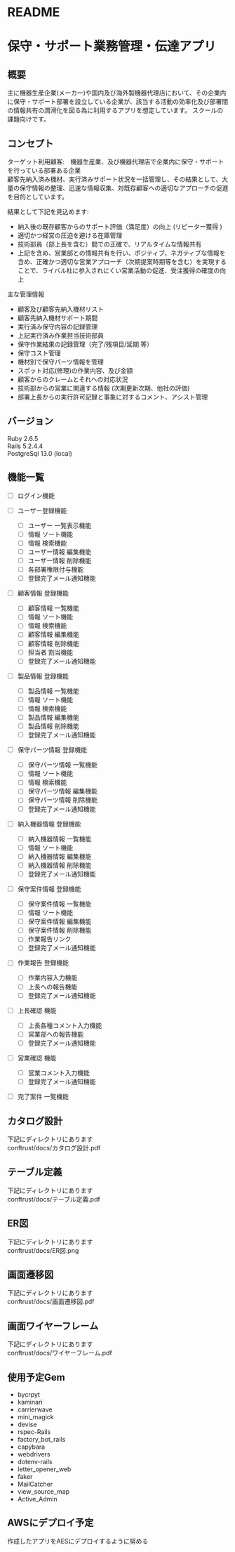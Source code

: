 # README

# 保守・サポート業務管理・伝達アプリ

## 概要
主に機器生産企業(メーカー)や国内及び海外製機器代理店において、その企業内に保守・サポート部署を設立している企業が、該当する活動の効率化及び部署間の情報共有の潤滑化を図る為に利用するアプリを想定しています。
スクールの課題向けです。

## コンセプト
ターゲット利用顧客:&emsp;機器生産業、及び機器代理店で企業内に保守・サポートを行っている部署ある企業<br>
顧客先納入済み機材、実行済みサポート状況を一括管理し、その結果として、大量の保守情報の整理、迅速な情報収集、対既存顧客への適切なアプローチの促進を目的としています。<br>

結果として下記を見込めます:  
  * 納入後の既存顧客からのサポート評価（満足度）の向上 (リピーター獲得 )
  * 適切かつ経営の圧迫を避ける在庫管理
  * 技術部員（部上長を含む）間での正確で、リアルタイムな情報共有
  * 上記を含め、営業部との情報共有を行い、ポジティブ、ネガティブな情報を含め、正確かつ適切な営業アプローチ（次期提案時期等を含む）を実現することで、ライバル社に参入されにくい営業活動の促進、受注獲得の確度の向上

主な管理情報
  * 顧客及び顧客先納入機材リスト
  * 顧客先納入機材サポート期間
  * 実行済み保守内容の記録管理
  * 上記実行済み作業担当技術部員
  * 保守作業結果の記録管理（完了/残項目/延期 等）
  * 保守コスト管理
  * 機材別で保守パーツ情報を管理
  * スポット対応(修理)の作業内容、及び金額
  * 顧客からのクレームとそれへの対応状況
  * 技術部からの営業に関連する情報 (次期更新次期、他社の評価)
  * 部署上長からの実行許可記録と事象に対するコメント、アシスト管理



## バージョン
Ruby 2.6.5<br>  Rails 5.2.4.4<br>PostgreSql 13.0 (local)<br>

## 機能一覧
- [ ] ログイン機能
- [ ] ユーザー登録機能
  - [ ] ユーザー 一覧表示機能
  - [ ] 情報 ソート機能
  - [ ] 情報 検索機能
  - [ ] ユーザー情報 編集機能
  - [ ] ユーザー情報 削除機能
  - [ ] 各部署権限付与機能
  - [ ] 登録完了メール通知機能
- [ ] 顧客情報 登録機能
  - [ ] 顧客情報 一覧機能
  - [ ] 情報 ソート機能
  - [ ] 情報 検索機能  
  - [ ] 顧客情報 編集機能
  - [ ] 顧客情報 削除機能
  - [ ] 担当者 割当機能
  - [ ] 登録完了メール通知機能
- [ ] 製品情報 登録機能
  - [ ] 製品情報 一覧機能
  - [ ] 情報 ソート機能
  - [ ] 情報 検索機能
  - [ ] 製品情報 編集機能
  - [ ] 製品情報 削除機能
  - [ ] 登録完了メール通知機能  
- [ ] 保守パーツ情報 登録機能
  - [ ] 保守パーツ情報 一覧機能
  - [ ] 情報 ソート機能
  - [ ] 情報 検索機能
  - [ ] 保守パーツ情報 編集機能
  - [ ] 保守パーツ情報 削除機能
  - [ ] 登録完了メール通知機能
- [ ] 納入機器情報 登録機能
  - [ ] 納入機器情報 一覧機能
  - [ ] 情報 ソート機能
  - [ ] 納入機器情報 編集機能
  - [ ] 納入機器情報 削除機能
  - [ ] 登録完了メール通知機能  
- [ ] 保守案件情報 登録機能
  - [ ] 保守案件情報 一覧機能
  - [ ] 情報 ソート機能
  - [ ] 保守案件情報 編集機能
  - [ ] 保守案件情報 削除機能
  - [ ] 作業報告リンク
  - [ ] 登録完了メール通知機能
- [ ] 作業報告 登録機能
  - [ ] 作業内容入力機能
  - [ ] 上長への報告機能
  - [ ] 登録完了メール通知機能
- [ ] 上長確認 機能
  - [ ] 上長各種コメント入力機能
  - [ ] 営業部への報告機能
  - [ ] 登録完了メール通知機能
- [ ] 営業確認 機能
  - [ ] 営業コメント入力機能
  - [ ] 登録完了メール通知機能
- [ ] 完了案件 一覧機能


## カタログ設計
  下記にディレクトリにあります<br>
  conftrust/docs/カタログ設計.pdf
## テーブル定義
  下記にディレクトリにあります<br>
  conftrust/docs/テーブル定義.pdf
## ER図
  下記にディレクトリにあります<br>
  conftrust/docs/ER図.png  
## 画面遷移図
  下記にディレクトリにあります<br>
  conftrust/docs/画面遷移図.pdf
## 画面ワイヤーフレーム
  下記にディレクトリにあります<br>
  conftrust/docs/ワイヤーフレーム.pdf


## 使用予定Gem
* bycrpyt
* kaminari
* carrierwave
* mini_magick
* devise
* rspec-Rails
* factory_bot_rails
* capybara
* webdrivers
* dotenv-rails
* letter_opener_web
* faker
* MailCatcher
* view_source_map
* Active_Admin

## AWSにデプロイ予定
   作成したアプリをAESにデプロイするように努める
